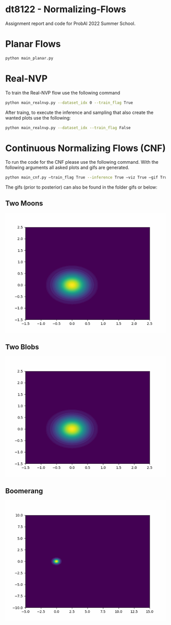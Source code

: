 # dt8122 - Normalizing-Flows

Assignment report and code for ProbAI 2022 Summer School.

# Planar Flows
  ```bash
  python main_planar.py 
  ```

# Real-NVP

To train the Real-NVP flow use the following command
  ```bash
  python main_realnvp.py --dataset_idx 0 --train_flag True
  ```
After traing, to execute the inference and sampling that also create the wanted plots use the following:
  ```bash
  python main_realnvp.py --dataset_idx --train_flag False
  ```

# Continuous Normalizing Flows (CNF)

To run the code for the CNF please use the following command. With the following arguments all asked plots and gifs are generated.
  ```bash
  python main_cnf.py —train_flag True --inference True —viz True —gif True --niters 2000 --dataset_idx 0
  ```

The gifs (prior to posterior) can also be found in the folder gifs or below:

## Two Moons
![](https://github.com/koninik/dt8122-Normalizing-Flows/blob/main/gifs/cnf-Two_Moons.gif)

## Two Blobs
![](https://github.com/koninik/dt8122-Normalizing-Flows/blob/main/gifs/cnf-Two_Blobs.gif)

## Boomerang
![](https://github.com/koninik/dt8122-Normalizing-Flows/blob/main/gifs/cnf-Boomerang.gif)
 
